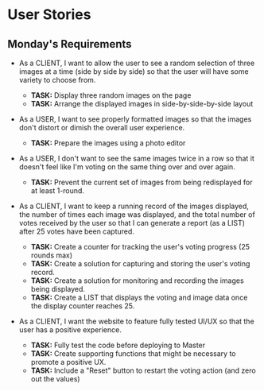 # User Stories
## Monday's Requirements
* As a CLIENT, I want to allow the user to see a random selection of three images at a time (side by side by side) so that the user will have some variety to choose from.
  * **TASK:** Display three random images on the page
  * **TASK:** Arrange the displayed images in side-by-side-by-side layout

* As a USER, I want to see properly formatted images so that the images don't distort or dimish the overall user experience.
  * **TASK:** Prepare the images using a photo editor

* As a USER, I don't want to see the same images twice in a row so that it doesn't feel like I'm voting on the same thing over and over again. 
  * **TASK:** Prevent the current set of images from being redisplayed for at least 1-round.

* As a CLIENT, I want to keep a running record of the images displayed, the number of times each image was displayed, and the total number of votes received by the user so that I can generate a report (as a LIST) after 25 votes have been captured.
  * **TASK:** Create a counter for tracking the user's voting progress (25 rounds max)
  * **TASK:** Create a solution for capturing and storing the user's voting record.
  * **TASK:** Create a solution for monitoring and recording the images being displayed.
  * **TASK:** Create a LIST that displays the voting and image data once the display counter reaches 25. 

* As a CLIENT, I want the website to feature fully tested UI/UX so that the user has a positive experience.
  * **TASK:** Fully test the code before deploying to Master
  * **TASK:** Create supporting functions that might be necessary to promote a positive UX.
  * **TASK:** Include a "Reset" button to restart the voting action (and zero out the values)
